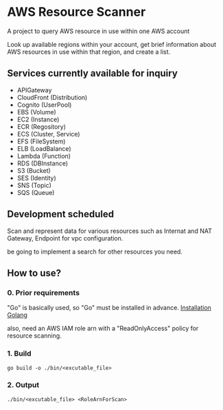AWS Resource Scanner
====================
A project to query AWS resource in use within one AWS account

Look up available regions within your account, get brief information about AWS resources in use within that region, and create a list.

## Services currently available for inquiry
- APIGateway
- CloudFront (Distribution)
- Cognito (UserPool)
- EBS (Volume)
- EC2 (Instance)
- ECR (Regository)
- ECS (Cluster, Service)
- EFS (FileSystem)
- ELB (LoadBalance)
- Lambda (Function)
- RDS (DBInstance)
- S3 (Bucket)
- SES (Identity)
- SNS (Topic)
- SQS (Queue)

## Development scheduled
Scan and represent data for various resources such as Internat and NAT Gateway, Endpoint for vpc configuration.

be going to implement a search for other resources you need.

## How to use?
### 0. Prior requirements
"Go" is basically used, so "Go" must be installed in advance. [Installation Golang](https://go.dev/doc/install)

also, need an AWS IAM role arn with a "ReadOnlyAccess" policy for resource scanning.
### 1. Build
```
go build -o ./bin/<excutable_file>
```
### 2. Output
```
./bin/<excutable_file> <RoleArnForScan>
```